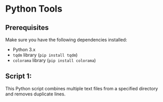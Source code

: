 # Python Tools

## Prerequisites

Make sure you have the following dependencies installed:

- Python 3.x
- `tqdm` library (`pip install tqdm`)
- `colorama` library (`pip install colorama`)

## Script 1:

This Python script combines multiple text files from a specified directory and removes duplicate lines. 
